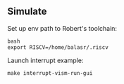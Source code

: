 ## Simulate
Set up env path to Robert's toolchain:
```
bash
export RISCV=/home/balasr/.riscv
```
Launch interrupt example:
```
make interrupt-vism-run-gui
```
